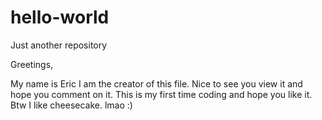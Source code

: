 # hello-world
Just another repository

Greetings,

My name is Eric I am the creator of this file. Nice to see you view it and hope you comment on it. This is my first time coding and hope
you like it. Btw I like cheesecake. lmao :)
